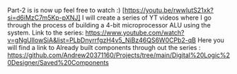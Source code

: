 Part-2 is is now up feel free to watch :) [https://youtu.be/rwwIutS21xk?si=d6iMzC7m5Kp-pXNJ]
I will create a series of YT videos where I go through the process of building a 4-bit microprocessor ALU using the system.
Link to the series: https://www.youtube.com/watch?v=gNgUllowSiA&list=PLbDnyrrfgzH4v5_NiBz46QS6W0CPb2-qB
Here you will find a link to Already built components through out the series : https://github.com/Andrew20371160/Projects/tree/main/Digital%20Logic%20Designer/Saved%20Components
